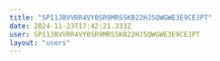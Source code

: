 ```yaml
---
title: "SP11JBVVRR4VY0SR9MRSSKB22HJ5QWGWE3E9CEJPT"
date: 2024-11-23T17:42:21.333Z
user: SP11JBVVRR4VY0SR9MRSSKB22HJ5QWGWE3E9CEJPT
layout: "users"
---
```

    